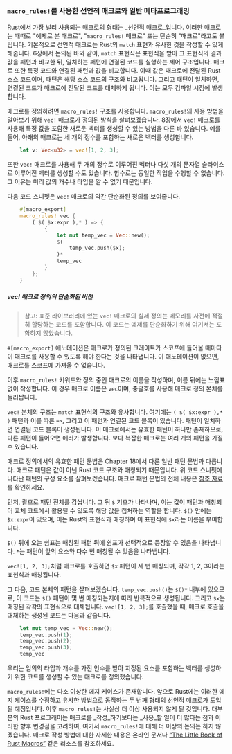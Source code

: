 ### `macro_rules!`를 사용한 선언적 매크로와 일반 메타프로그래밍

Rust에서 가장 널리 사용되는 매크로의 형태는 _선언적 매크로_입니다. 이러한 매크로는 때때로 "예제로 본 매크로", "`macro_rules!` 매크로" 또는 단순히 "매크로"라고도 불립니다. 기본적으로 선언적 매크로는 Rust의 `match` 표현과 유사한 것을 작성할 수 있게 해줍니다. 6장에서 논의된 바와 같이, `match` 표현식은 표현식을 받아 그 표현식의 결과값을 패턴과 비교한 뒤, 일치하는 패턴에 연결된 코드를 실행하는 제어 구조입니다. 매크로 또한 특정 코드와 연결된 패턴과 값을 비교합니다. 이때 값은 매크로에 전달된 Rust 소스 코드이며, 패턴은 해당 소스 코드의 구조와 비교됩니다. 그리고 패턴이 일치하면, 연결된 코드가 매크로에 전달된 코드를 대체하게 됩니다. 이는 모두 컴파일 시점에 발생합니다.

매크로를 정의하려면 `macro_rules!` 구조를 사용합니다. `macro_rules!`의 사용 방법을 알아보기 위해 `vec!` 매크로가 정의된 방식을 살펴보겠습니다. 8장에서 `vec!` 매크로를 사용해 특정 값을 포함한 새로운 벡터를 생성할 수 있는 방법을 다룬 바 있습니다. 예를 들어, 아래의 매크로는 세 개의 정수를 포함하는 새로운 벡터를 생성합니다.

```rust
    let v: Vec<u32> = vec![1, 2, 3];
```

또한 `vec!` 매크로를 사용해 두 개의 정수로 이루어진 벡터나 다섯 개의 문자열 슬라이스로 이루어진 벡터를 생성할 수도 있습니다. 함수로는 동일한 작업을 수행할 수 없습니다. 그 이유는 미리 값의 개수나 타입을 알 수 없기 때문입니다.

다음 코드 스니펫은 `vec!` 매크로의 약간 단순화된 정의를 보여줍니다.

```rust
    #[macro_export]
    macro_rules! vec {
        ( $( $x:expr ),* ) => {
            {
                let mut temp_vec = Vec::new();
                $(
                    temp_vec.push($x);
                )*
                temp_vec
            }
        };
    }
```

##### vec! 매크로 정의의 단순화된 버전

> 참고: 표준 라이브러리에 있는 `vec!` 매크로의 실제 정의는 메모리를 사전에 적절히 할당하는 코드를 포함합니다. 이 코드는 예제를 단순화하기 위해 여기서는 포함하지 않았습니다.

`#[macro_export]` 애노테이션은 매크로가 정의된 크레이트가 스코프에 들어올 때마다 이 매크로를 사용할 수 있도록 해야 한다는 것을 나타냅니다. 이 애노테이션이 없으면, 매크로를 스코프에 가져올 수 없습니다.

이후 `macro_rules!` 키워드와 정의 중인 매크로의 이름을 작성하며, 이름 뒤에는 느낌표 없이 작성합니다. 이 경우 매크로 이름은 `vec`이며, 중괄호를 사용해 매크로 정의 본체를 둘러쌉니다.

`vec!` 본체의 구조는 `match` 표현식의 구조와 유사합니다. 여기에는 `( $( $x:expr ),* )` 패턴과 이를 따른 `=>`, 그리고 이 패턴과 연결된 코드 블록이 있습니다. 패턴이 일치하면 연결된 코드 블록이 생성됩니다. 이 매크로에서는 유효한 패턴이 하나만 존재하므로, 다른 패턴이 들어오면 에러가 발생합니다. 보다 복잡한 매크로는 여러 개의 패턴을 가질 수 있습니다.

매크로 정의에서의 유효한 패턴 문법은 Chapter 18에서 다룬 일반 패턴 문법과 다릅니다. 매크로 패턴은 값이 아닌 Rust 코드 구조와 매칭되기 때문입니다. 위 코드 스니펫에 나타난 패턴의 구성 요소를 살펴보겠습니다. 매크로 패턴 문법의 전체 내용은 [참조 자료](https://doc.rust-lang.org/1.30.0/book/first-edition/macros.html)를 확인하세요.

먼저, 괄호로 패턴 전체를 감쌉니다. 그 뒤 `$` 기호가 나타나며, 이는 값이 패턴과 매칭되어 교체 코드에서 활용될 수 있도록 해당 값을 캡처하는 역할을 합니다. `$()` 안에는 `$x:expr`이 있으며, 이는 Rust의 표현식과 매칭하며 이 표현식에 `$x`라는 이름을 부여합니다.

`$()` 뒤에 오는 쉼표는 매칭된 패턴 뒤에 쉼표가 선택적으로 등장할 수 있음을 나타냅니다. `*`는 패턴이 앞의 요소와 다수 번 매칭될 수 있음을 나타냅니다.

`vec![1, 2, 3];`처럼 매크로를 호출하면 `$x` 패턴이 세 번 매칭되며, 각각 1, 2, 3이라는 표현식과 매칭됩니다.

그 다음, 코드 본체의 패턴을 살펴보겠습니다. `temp_vec.push()`는 `$()*` 내부에 있으므로, 이 코드는 `$()` 패턴이 몇 번 매칭되는지에 따라 반복적으로 생성됩니다. 그리고 `$x`는 매칭된 각각의 표현식으로 대체됩니다. `vec![1, 2, 3];`를 호출했을 때, 매크로 호출을 대체하는 생성된 코드는 다음과 같습니다.

```rust
    let mut temp_vec = Vec::new();
    temp_vec.push(1);
    temp_vec.push(2);
    temp_vec.push(3);
    temp_vec
```

우리는 임의의 타입과 개수를 가진 인수를 받아 지정된 요소를 포함하는 벡터를 생성하기 위한 코드를 생성할 수 있는 매크로를 정의했습니다.

`macro_rules!`에는 다소 이상한 에지 케이스가 존재합니다. 앞으로 Rust에는 이러한 에지 케이스를 수정하고 유사한 방법으로 동작하는 두 번째 형태의 선언적 매크로가 도입될 예정입니다. 이후 `macro_rules!`는 사실상 더 이상 사용되지 않게 될 것입니다. 대부분의 Rust 프로그래머는 매크로를 _작성_하기보다는 _사용_할 일이 더 많다는 점과 이러한 향후 변경점을 고려하여, 여기서 `macro_rules!`에 대해 더 이상의 논의는 하지 않겠습니다. 매크로 작성 방법에 대한 자세한 내용은 온라인 문서나 [“The Little Book of Rust Macros”](https://danielkeep.github.io/tlborm/book/index.html) 같은 리소스를 참조하세요.